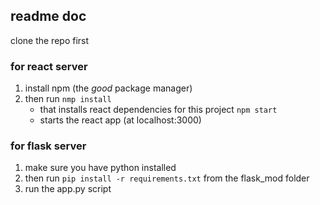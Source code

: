 ## readme doc 

clone the repo first 

### for react server

1. install npm (the _good_ package manager)
2. then run
`nmp install`
    - that installs react dependencies for this project
`npm start`
    - starts the react app (at localhost:3000)

### for flask server

1. make sure you have python installed
2. then run
`pip install -r requirements.txt` from the flask_mod folder
3. run the app.py script

